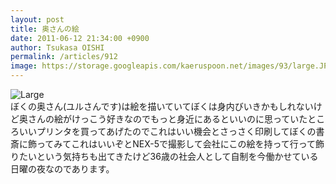 ```yaml
---
layout: post
title: 奥さんの絵
date: 2011-06-12 21:34:00 +0900
author: Tsukasa OISHI
permalink: /articles/912
image: https://storage.googleapis.com/kaeruspoon.net/images/93/large.JPG?1307882394
---
```



![Large](https://storage.googleapis.com/kaeruspoon.net/images/93/large.JPG?1307882394)  
ぼくの奥さん(ユルさんです)は絵を描いていてぼくは身内びいきかもしれないけど奥さんの絵がけっこう好きなのでもっと身近にあるといいのに思っていたところいいプリンタを買ってあげたのでこれはいい機会とさっさく印刷してぼくの書斎に飾ってみてこれはいいぞとNEX-5で撮影して会社にこの絵を持って行って飾りたいという気持ちも出てきたけど36歳の社会人として自制を今働かせている日曜の夜なのであります。  

